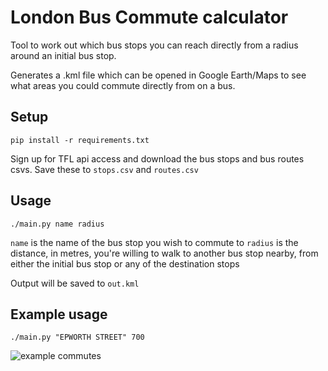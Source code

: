 # London Bus Commute calculator

Tool to work out which bus stops you can reach directly from a radius around an
initial bus stop.

Generates a .kml file which can be opened in Google Earth/Maps to see what
areas you could commute directly from on a bus.

## Setup

`pip install -r requirements.txt`

Sign up for TFL api access and download the bus stops and bus routes csvs. Save
these to `stops.csv` and `routes.csv`

## Usage

`./main.py name radius`

`name` is the name of the bus stop you wish to commute to
`radius` is the distance, in metres, you're willing to walk to another
bus stop nearby, from either the initial bus stop or any of the destination
stops

Output will be saved to `out.kml`

## Example usage

`./main.py "EPWORTH STREET" 700`

![example commutes](https://github.com/c-oreills/londoncommute/raw/master/buscommute.png')

